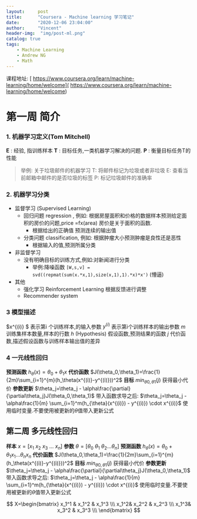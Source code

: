 ```yaml
---
layout:     post
title:      "Coursera - Machine learning 学习笔记"
date:       "2020-12-06 23:04:00"
author:     "Vincent"
header-img:  "img/post-ml.png"
catalog: true
tags:
    - Machine Learning
    - Andrew NG
    - Math
---
```


课程地址: [ https://www.coursera.org/learn/machine-learning/home/welcome]( https://www.coursera.org/learn/machine-learning/home/welcome)

# 第一周 简介

### 1. 机器学习定义(Tom Mitchell)
 **E**  :  经验, 指训练样本
 **T** : 目标任务,一类机器学习解决的问题.
 **P** : 衡量目标任务T的性能
 
 > 举例: 关于垃圾邮件的机器学习
 > T: 将邮件标记为垃圾或者非垃圾
 > E: 查看当前邮箱中邮件的是否垃圾的标签
 > P: 标记垃圾邮件的准确率
 
### 2. 机器学习分类
- 监督学习 (Supervised Learning)
    - 回归问题 regression , 例如: 根据房屋面积和价格的数据样本预测给定面积的房价的问题,price =fx(area) 房价是关于面积的函数.
        - 根据给出的正确值 预测连续的输出值 
    - 分类问题 classification, 例如: 根据肿瘤大小预测肿瘤是良性还是恶性
        - 根据输入的值,预测所属分类 
- 非监督学习
    - 没有明确目标的训练方式,例如:对新闻进行分类 
        - 举例:降噪函数 ``` [W,s,v] = svd((repmat(sum(x.*x,1),size(x,1),1).*x)*x') ``` (懵逼)
- 其他
    - 强化学习 Reinforcement Learning  根据反馈进行调整
    - Recommender system 
  
### 3 模型描述
$x^{(i)} $ 表示第i 个训练样本,的输入参数
$y^{(i)}$ 表示第i个训练样本的输出参数
$m$  训练集样本数量,样本的行数
$h$ (Hypothesis) 假设函数,预测结果的函数
$j$  代价函数,描述假设函数与训练样本输出值的差异

### 4 一元线性回归
**预测函数** 
 $h_\theta(x) = \theta_0 + \theta_1x$ 
**代价函数** 
 $J(\theta_0,\theta_1)=\frac{1}{2m}\sum_{i=1}^{m}(h_\theta(x^{(i)}-y^{(i)}))^2$
**目标**
$min_{\theta0,\theta1}(j)$ 获得最小代价
**参数更新**
$\theta_j=\theta_j - \alpha\frac{\partial}{\partial\theta_j}J(\theta_0,\theta_1)$
带入函数求导之后:
$\theta_j=\theta_j - \alpha\frac{1}{m} \sum_{i=1}^m(h_{\theta}(x^{(i)}) - y^{(i)}) \cdot x^{(i)}$
使用临时变量.不要使用被更新的$\theta$值带入更新公式

## 第二周 多元线性回归
**样本** 
$x=[x_1\ x_2\ x_3\ ... \ x_n]$
**参数**
$\theta=[\theta_0 \  \theta_1 \  \theta_2 ... \theta_n]$
**预测函数** 
 $h_\theta(x) = \theta_0 + \theta_1x_1 ... \theta_nx_n$ 
**代价函数** 
 $J(\theta_0,\theta_1)=\frac{1}{2m}\sum_{i=1}^{m}(h_\theta(x^{(i)}-y^{(i)}))^2$
**目标**
$min_{\theta0,\theta1}(j)$ 获得最小代价
**参数更新**
$\theta_j=\theta_j - \alpha\frac{\partial}{\partial\theta_j}J(\theta_0,\theta_1)$
带入函数求导之后:
$\theta_j=\theta_j - \alpha\frac{1}{m} \sum_{i=1}^m(h_{\theta}(x^{(i)}) - y^{(i)}) \cdot x^{(i)}$
使用临时变量.不要使用被更新的$\theta$值带入更新公式




$$
X=\begin{bmatrix} 
x_1^1 & x_1^2 & x_1^3 \\\
x_1^2& x_2^2 & x_2^3 \\\
x_1^3& x_3^2 & x_3^3 \\\
\end{bmatrix} 
$$
 



